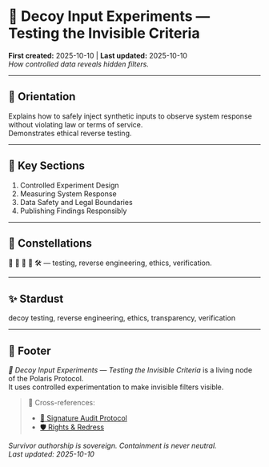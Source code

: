 # 🧪 Decoy Input Experiments — Testing the Invisible Criteria  
**First created:** 2025-10-10 | **Last updated:** 2025-10-10  
*How controlled data reveals hidden filters.*

---

## 🧭 Orientation  
Explains how to safely inject synthetic inputs to observe system response without violating law or terms of service.  
Demonstrates ethical reverse testing.

---

## 📑 Key Sections  
1. Controlled Experiment Design  
2. Measuring System Response  
3. Data Safety and Legal Boundaries  
4. Publishing Findings Responsibly  

---

## 🌌 Constellations  
🧪 🎯 🧿 🧾 🛠️ — testing, reverse engineering, ethics, verification.  

---

## ✨ Stardust  
decoy testing, reverse engineering, ethics, transparency, verification  

---

## 🏮 Footer  
*🎯 Decoy Input Experiments — Testing the Invisible Criteria* is a living node of the Polaris Protocol.  
It uses controlled experimentation to make invisible filters visible.  

> 📡 Cross-references:  
> - [🧾 Signature Audit Protocol](./🧾_signature_audit_protocol_verifying_the_ruleset_chain.md)  
> - [🛡️ Rights & Redress](./🛡️_rights_and_redress_contesting_signature_inclusion.md)  

*Survivor authorship is sovereign. Containment is never neutral.*  
_Last updated: 2025-10-10_
